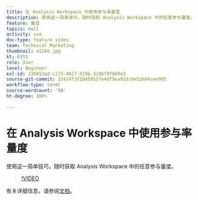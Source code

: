 ```yaml
---
title: 在 Analysis Workspace 中使用参与率量度
description: 使用这一简单技巧，随时获取 Analysis Workspace 中的任意参与量度。
feature: 量度
topics: null
activity: use
doc-type: feature video
team: Technical Marketing
thumbnail: 41266.jpg
kt: 6355
role: User
level: Beginner
exl-id: 336853ad-c273-4627-919b-3c86f97b60e3
source-git-commit: 32424f3f2b05952fe4df9ea91dcbe51684cee905
workflow-type: tm+mt
source-wordcount: '56'
ht-degree: 100%

---
```


# 在 Analysis Workspace 中使用参与率量度

使用这一简单技巧，随时获取 Analysis Workspace 中的任意参与量度。

>[!VIDEO](https://video.tv.adobe.com/v/41266/?quality=12&learn=on)

有关详细信息，请参阅[文档](https://docs.adobe.com/content/help/zh-Hans/analytics/components/calculated-metrics/calcmetric-workflow/participation-metric.html)。
